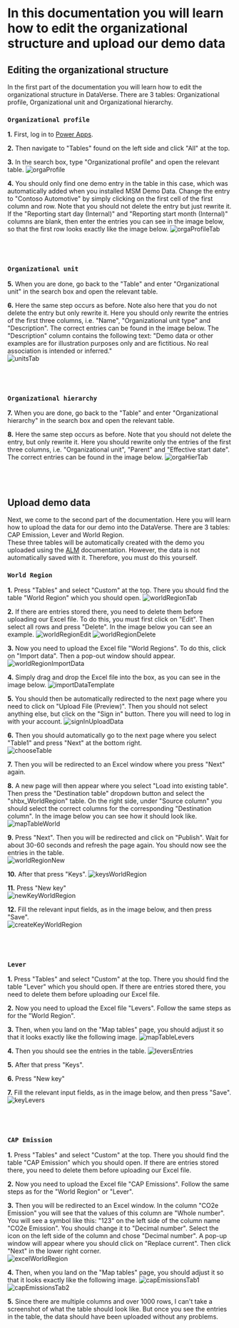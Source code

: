 # In this documentation you will learn how to edit the organizational structure and upload our demo data

## Editing the organizational structure

In the first part of the documentation you will learn how to edit the organizational structure in DataVerse. There are 3 tables: Organizational profile, Organizational unit and Organizational hierarchy.

### **`Organizational profile`**

**1.** First, log in to [Power Apps](https://make.powerapps.com/).

**2.** Then navigate to "Tables" found on the left side and click "All" at the top.

**3.** In the search box, type "Organizational profile" and open the relevant table.
  ![orgaProfile](https://github.com/shbxio/CAP/assets/43991954/39ea86d8-e7dd-4f61-a5b3-3ed5d4bdcf97)

**4.** You should only find one demo entry in the table in this case, which was automatically added when you installed MSM Demo Data. Change the entry to "Contoso Automotive" by simply clicking on the first cell of the first column and row. Note that you should not delete the entry but just rewrite it. <br />
If the "Reporting start day (Internal)" and "Reporting start month (Internal)" columns are blank, then enter the entries you can see in the image below, so that the first row looks exactly like the image below.
  ![orgaProfileTab](https://github.com/shbxio/CAP/assets/43991954/68e9d293-98b5-41e4-8490-d191d1d5c8e9)
<br />
<br />
<br />

# 

### **`Organizational unit`**  

**5.** When you are done, go back to the "Table" and enter "Organizational unit" in the search box and open the relevant table.

**6.** Here the same step occurs as before. Note also here that you do not delete the entry but only rewrite it. Here you should only rewrite the entries of the first three columns, i.e. "Name", "Organizational unit type" and "Description". The correct entries can be found in the image below. The "Description" column contains the following text: "Demo data or other examples are for illustration purposes only and are fictitious. No real association is intended or inferred." <br />
  ![unitsTab](https://github.com/shbxio/CAP/assets/43991954/3a173e78-aade-4dbc-aedd-c73671febbde)
<br />
<br />
<br />

# 

### **`Organizational hierarchy`**

**7.** When you are done, go back to the "Table" and enter "Organizational hierarchy" in the search box and open the relevant table.

**8.** Here the same step occurs as before. Note that you should not delete the entry, but only rewrite it. Here you should rewrite only the entries of the first three columns, i.e. "Organizational unit", "Parent" and "Effective start date". The correct entries can be found in the image below.
  ![orgaHierTab](https://github.com/shbxio/CAP/assets/43991954/33a9d188-93ba-4e6a-acb7-f6d0e4b90dd9)
<br />
<br />
<br />
<br />

## Upload demo data

Next, we come to the second part of the documentation. Here you will learn how to upload the data for our demo into the DataVerse. There are 3 tables: CAP Emission, Lever and World Region. <br>
These three tables will be automatically created with the demo you uploaded using the [ALM](https://github.com/shbxio/CAP/tree/main/Application%20lifecycle%20management) documentation. However, the data is not automatically saved with it. Therefore, you must do this yourself.

### **`World Region`** 

**1.** Press "Tables" and select "Custom" at the top. There you should find the table "World Region" which you should open.
  ![worldRegionTab](https://github.com/shbxio/CAP/assets/43991954/3f34b9b8-68af-4ea2-a5f0-bf1ed91443e9)

**2.** If there are entries stored there, you need to delete them before uploading our Excel file. To do this, you must first click on "Edit". Then select all rows and press "Delete". In the image below you can see an example.
![worldRegionEdit](https://github.com/shbxio/CAP/assets/43991954/880123e1-fd32-4751-8093-2288d8937847)
![worldRegionDelete](https://github.com/shbxio/CAP/assets/43991954/fd731010-a07f-4c78-9ec0-ca646418fc24)

**3.** Now you need to upload the Excel file "World Regions". To do this, click on "Import data". Then a pop-out window should appear.
![worldRegionImportData](https://github.com/shbxio/CAP/assets/43991954/e6f14dda-bc53-404d-b680-132fa4172d28)

**4.** Simply drag and drop the Excel file into the box, as you can see in the image below.
![importDataTemplate](https://github.com/shbxio/CAP/assets/43991954/a27081fe-8df1-41c6-958e-0a066764277b)

**5.** You should then be automatically redirected to the next page where you need to click on "Upload File (Preview)". Then you should not select anything else, but click on the "Sign in" button. There you will need to log in with your account.
![signInUploadData](https://github.com/shbxio/CAP/assets/43991954/0b09015d-3f83-4086-9373-5a88a3e7ce28)

**6.** Then you should automatically go to the next page where you select "Table1" and press "Next" at the bottom right. <br />
![chooseTable](https://github.com/shbxio/CAP/assets/43991954/0a138a71-611e-4b5c-b0b6-e6611db32a0a)

**7.** Then you will be redirected to an Excel window where you press "Next" again.
    
**8.** A new page will then appear where you select "Load into existing table". Then press the "Destination table" dropdown button and select the "shbx_WorldRegion" table. On the right side, under "Source column" you should select the correct columns for the corresponding "Destination column". In the image below you can see how it should look like.
![mapTableWorld](https://github.com/shbxio/CAP/assets/43991954/ab0e44e9-0fff-4941-9f22-15ffbe17cda6)

**9.** Press "Next". Then you will be redirected and click on "Publish". Wait for about 30-60 seconds and refresh the page again. You should now see the entries in the table.
<br>
![worldRegionNew](https://github.com/shbxio/CAP/assets/43991954/79678d1c-9e38-48b5-9949-1da7339d1c7b)

**10.** After that press "Keys".
![keysWorldRegion](https://github.com/shbxio/CAP/assets/43991954/622aabae-3d50-49d0-a984-ee0a2c9b9d36)

**11.** Press "New key"
<br>
![newKeyWorldRegion](https://github.com/shbxio/CAP/assets/43991954/6f1a33e1-551f-4e6e-8f03-75d2f46cba08)

**12.** Fill the relevant input fields, as in the image below, and then press "Save".
<br>
![createKeyWorldRegion](https://github.com/shbxio/CAP/assets/43991954/b6b5aae9-cc60-439c-adeb-a498c3827bf2)
<br />
<br />
<br />

# 

### **`Lever`** 

**1.** Press "Tables" and select "Custom" at the top. There you should find the table "Lever" which you should open. If there are entries stored there, you need to delete them before uploading our Excel file.

**2.** Now you need to upload the Excel file "Levers". Follow the same steps as for the "World Region".

**3.** Then, when you land on the "Map tables" page, you should adjust it so that it looks exactly like the following image.
![mapTableLevers](https://github.com/shbxio/CAP/assets/43991954/0adb56c4-df1a-4443-ba59-0db4d5639224)

**4.** Then you should see the entries in the table.
![leversEntries](https://github.com/shbxio/CAP/assets/43991954/ae0c6951-5393-4579-83ff-af7ad271143e)

**5.** After that press "Keys".

**6.** Press "New key"

**7.** Fill the relevant input fields, as in the image below, and then press "Save".
<br>
![keyLevers](https://github.com/shbxio/CAP/assets/43991954/bee50f47-38e8-4a49-82ca-0c131b69cb7d)
<br />
<br />
<br />

# 

### **`CAP Emission`** 

**1.** Press "Tables" and select "Custom" at the top. There you should find the table "CAP Emission" which you should open. If there are entries stored there, you need to delete them before uploading our Excel file.

**2.** Now you need to upload the Excel file "CAP Emissions". Follow the same steps as for the "World Region" or "Lever".

**3.** Then you will be redirected to an Excel window. In the column "CO2e Emission" you will see that the values of this column are "Whole number". You will see a symbol like this: "123" on the left side of the column name "CO2e Emission". You should change it to "Decimal number". Select the icon on the left side of the column and chose "Decimal number". A pop-up window will appear where you should click on "Replace current". Then click "Next" in the lower right corner. <br>
![excelWorldRegion](https://github.com/shbxio/CAP/assets/43991954/4f502834-f118-47c4-bcee-781d2f5be727)

**4.** Then, when you land on the "Map tables" page, you should adjust it so that it looks exactly like the following image.
![capEmissionsTab1](https://github.com/shbxio/CAP/assets/43991954/d207bbe7-a83b-44c9-8319-93c2b2369b46)
![capEmissionsTab2](https://github.com/shbxio/CAP/assets/43991954/0f8d1a64-e9be-4a99-b358-eeadc493642e)

**5.** Since there are multiple columns and over 1000 rows, I can't take a screenshot of what the table should look like. But once you see the entries in the table, the data should have been uploaded without any problems.

